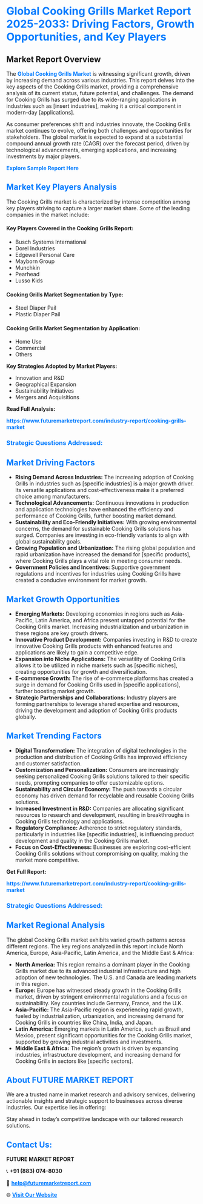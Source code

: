 <h1 style="color: #007BFF;">Global Cooking Grills Market Report 2025-2033: Driving Factors, Growth Opportunities, and Key Players</h1>

<section id="overview">
<h2>Market Report Overview</h2>
<p>The <a href="https://www.futuremarketreport.com/industry-report/cooking-grills-market" style="color: #007BFF; text-decoration: none;"><strong>Global Cooking Grills Market</strong></a> is witnessing significant growth, driven by increasing demand across various industries. This report delves into the key aspects of the Cooking Grills market, providing a comprehensive analysis of its current status, future potential, and challenges. The demand for Cooking Grills has surged due to its wide-ranging applications in industries such as [insert industries], making it a critical component in modern-day [applications].</p>
<p>As consumer preferences shift and industries innovate, the Cooking Grills market continues to evolve, offering both challenges and opportunities for stakeholders. The global market is expected to expand at a substantial compound annual growth rate (CAGR) over the forecast period, driven by technological advancements, emerging applications, and increasing investments by major players.</p>
</section>

<section id="overview">
<p><a href="https://www.futuremarketreport.com/request-sample/reportId=33840" style="color: #007BFF; text-decoration: none;"><strong>Explore Sample Report Here</strong></a></p>
</section>

<section id="key-players">
<h2 style="color: #007BFF;">Market Key Players Analysis</h2>
<p>The Cooking Grills market is characterized by intense competition among key players striving to capture a larger market share. Some of the leading companies in the market include:</p>
<h4>Key Players Covered in the Cooking Grills Report:</h4>
<ul><li>Busch Systems International</li><li>Dorel Industries</li><li>Edgewell Personal Care</li><li>Mayborn Group</li><li>Munchkin</li><li>Pearhead</li><li>Lusso Kids</li></ul>
<h4>Cooking Grills Market Segmentation by Type:</h4>
<ul><li>Steel Diaper Pail</li><li>Plastic Diaper Pail</li></ul>

<h4>Cooking Grills Market Segmentation by Application:</h4>
<ul><li>Home Use</li><li>Commercial</li><li>Others</li></ul>
<p><strong>Key Strategies Adopted by Market Players:</strong></p>
<ul>
<li>Innovation and R&D</li>
<li>Geographical Expansion</li>
<li>Sustainability Initiatives</li>
<li>Mergers and Acquisitions</li>
</ul>
</section>

<section>
<p><strong>Read Full Analysis: </strong></p><a href="https://www.futuremarketreport.com/industry-report/cooking-grills-market" style="color: #007BFF; text-decoration: none;"><strong>https://www.futuremarketreport.com/industry-report/cooking-grills-market</strong></a>
<h3 style="color: #007BFF;">Strategic Questions Addressed:</h3>
</section>

<section id="driving-factors">
<h2 style="color: #007BFF;">Market Driving Factors</h2>
<ul>
<li><strong>Rising Demand Across Industries:</strong> The increasing adoption of Cooking Grills in industries such as [specific industries] is a major growth driver. Its versatile applications and cost-effectiveness make it a preferred choice among manufacturers.</li>
<li><strong>Technological Advancements:</strong> Continuous innovations in production and application technologies have enhanced the efficiency and performance of Cooking Grills, further boosting market demand.</li>
<li><strong>Sustainability and Eco-Friendly Initiatives:</strong> With growing environmental concerns, the demand for sustainable Cooking Grills solutions has surged. Companies are investing in eco-friendly variants to align with global sustainability goals.</li>
<li><strong>Growing Population and Urbanization:</strong> The rising global population and rapid urbanization have increased the demand for [specific products], where Cooking Grills plays a vital role in meeting consumer needs.</li>
<li><strong>Government Policies and Incentives:</strong> Supportive government regulations and incentives for industries using Cooking Grills have created a conducive environment for market growth.</li>
</ul>
</section>

<section id="growth-opportunities">
<h2 style="color: #007BFF;">Market Growth Opportunities</h2>
<ul>
<li><strong>Emerging Markets:</strong> Developing economies in regions such as Asia-Pacific, Latin America, and Africa present untapped potential for the Cooking Grills market. Increasing industrialization and urbanization in these regions are key growth drivers.</li>
<li><strong>Innovative Product Development:</strong> Companies investing in R&D to create innovative Cooking Grills products with enhanced features and applications are likely to gain a competitive edge.</li>
<li><strong>Expansion into Niche Applications:</strong> The versatility of Cooking Grills allows it to be utilized in niche markets such as [specific niches], creating opportunities for growth and diversification.</li>
<li><strong>E-commerce Growth:</strong> The rise of e-commerce platforms has created a surge in demand for Cooking Grills used in [specific applications], further boosting market growth.</li>
<li><strong>Strategic Partnerships and Collaborations:</strong> Industry players are forming partnerships to leverage shared expertise and resources, driving the development and adoption of Cooking Grills products globally.</li>
</ul>
</section>

<section id="trending-factors">
<h2 style="color: #007BFF;">Market Trending Factors</h2>
<ul>
<li><strong>Digital Transformation:</strong> The integration of digital technologies in the production and distribution of Cooking Grills has improved efficiency and customer satisfaction.</li>
<li><strong>Customization and Personalization:</strong> Consumers are increasingly seeking personalized Cooking Grills solutions tailored to their specific needs, prompting companies to offer customizable options.</li>
<li><strong>Sustainability and Circular Economy:</strong> The push towards a circular economy has driven demand for recyclable and reusable Cooking Grills solutions.</li>
<li><strong>Increased Investment in R&D:</strong> Companies are allocating significant resources to research and development, resulting in breakthroughs in Cooking Grills technology and applications.</li>
<li><strong>Regulatory Compliance:</strong> Adherence to strict regulatory standards, particularly in industries like [specific industries], is influencing product development and quality in the Cooking Grills market.</li>
<li><strong>Focus on Cost-Effectiveness:</strong> Businesses are exploring cost-efficient Cooking Grills solutions without compromising on quality, making the market more competitive.</li>
</ul>
</section>

<section>
<p><strong>Get Full Report: </strong></p><a href="https://www.futuremarketreport.com/industry-report/cooking-grills-market" style="color: #007BFF; text-decoration: none;"><strong>https://www.futuremarketreport.com/industry-report/cooking-grills-market</strong></a>
<h3 style="color: #007BFF;">Strategic Questions Addressed:</h3>
</section>


<section id="regional-analysis">
<h2 style="color: #007BFF;">Market Regional Analysis</h2>
<p>The global Cooking Grills market exhibits varied growth patterns across different regions. The key regions analyzed in this report include North America, Europe, Asia-Pacific, Latin America, and the Middle East & Africa:</p>
<ul>
<li><strong>North America:</strong> This region remains a dominant player in the Cooking Grills market due to its advanced industrial infrastructure and high adoption of new technologies. The U.S. and Canada are leading markets in this region.</li>
<li><strong>Europe:</strong> Europe has witnessed steady growth in the Cooking Grills market, driven by stringent environmental regulations and a focus on sustainability. Key countries include Germany, France, and the U.K.</li>
<li><strong>Asia-Pacific:</strong> The Asia-Pacific region is experiencing rapid growth, fueled by industrialization, urbanization, and increasing demand for Cooking Grills in countries like China, India, and Japan.</li>
<li><strong>Latin America:</strong> Emerging markets in Latin America, such as Brazil and Mexico, present significant opportunities for the Cooking Grills market, supported by growing industrial activities and investments.</li>
<li><strong>Middle East & Africa:</strong> The region’s growth is driven by expanding industries, infrastructure development, and increasing demand for Cooking Grills in sectors like [specific sectors].</li>
</ul>
</section>

<footer>
<h2 style="color: #007BFF;">About FUTURE MARKET REPORT</h2>
<p>We are a trusted name in market research and advisory services, delivering actionable insights and strategic support to businesses across diverse industries. Our expertise lies in offering:</p>

<p>Stay ahead in today’s competitive landscape with our tailored research solutions.</p>

<h2 style="color: #007BFF;">Contact Us:</h2>
<p><strong>FUTURE MARKET REPORT</strong></p>
<p>📞 <strong>+91 (883) 074-8030</strong></p>
<p>📧 <strong><a href="mailto:help@futuremarketreport.com" style="color: #007BFF;">help@futuremarketreport.com</a></strong></p>
<p>🌐 <strong><a href="https://www.futuremarketreport.com/" style="color: #007BFF;">Visit Our Website</a></strong></p>
</footer>